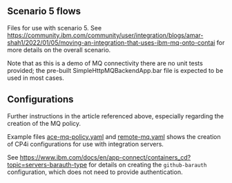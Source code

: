 ## Scenario 5 flows

Files for use with scenario 5. 
See https://community.ibm.com/community/user/integration/blogs/amar-shah1/2022/01/05/moving-an-integration-that-uses-ibm-mq-onto-contai 
for more details on the overall scenario.

Note that as this is a demo of MQ connectivity there are no unit tests provided; the pre-built SimpleHttpMQBackendApp.bar file 
is expected to be used in most cases.

## Configurations

Further instructions in the article referenced above, especially regarding the creation of the MQ policy. 

Example files [ace-mq-policy.yaml](ace-mq-policy.yaml) and [remote-mq.yaml](remote-mq.yaml) shows the creation of 
CP4i configurations for use with integration servers.

See https://www.ibm.com/docs/en/app-connect/containers_cd?topic=servers-barauth-type for details on creating the `github-barauth`
configuration, which does not need to provide authentication.

